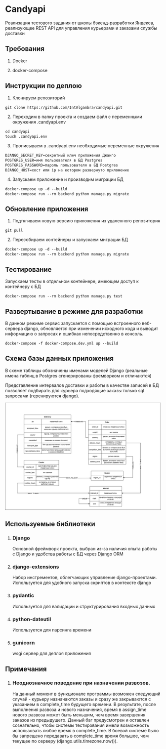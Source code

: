 # Candyapi

Реализация тестового задания от школы бэкенд-разработки Яндекса, реализующее REST API 
для управления курьерами и заказами службы доставки

## Требования

1. Docker

2. docker-compose

## Инструкции по деплою

1. Клонируем репозиторий

```
git clone https://github.com/IntAlgambra/candyapi.git
```

2. Переходим в папку проекта и создаем файл с переменными окружения .candyapi.env

```
cd candyapi
touch .candyapi.env
```

3. Прописываем в .candyapi.env необходимые переменные окружения

```
DJANGO_SECRET_KEY=секретный ключ приложения Джанго
POSTGRES_USER=имя пользователя в БД Postgres
POSTGRES_PASSWORD=пароль пользователя в БД Postgres
DJANGO_HOST=хост или ip на котором развернуто приложение
```

4. Запускаем приложение  и производим миграции БД

```
docker-compose up -d --build
docker-compose run --rm backend python manage.py migrate
```

## Обновление приложения

1. Подтягиваем новую версию приложения из удаленного репозитория

```
git pull
```

2. Пересобираем контейнеры и запускаем миграции БД

```
docker-compose up -d --build
docker-compose run --rm backend python manage.py migrate
```

## Тестирование

Запускаем тесты в отдельном контейнере, имеющем доступ к контейнеру с БД

```
docker-compose run --rm backend python manage.py test
```

## Развертывание в режиме для разработки

В данном режиме сервис запускается с помощью встроенного веб-сервера django,
обновляется при изменении исходного кода и выводит информацию о запросах и
ошибках непосредственно в консоль.

```
docker-compose -f docker-compose.dev.yml up --build
```

## Схема базы данных приложения

В схеме таблицы обозначены именами моделей Django (реальные имена таблиц в Postgres сгенерированы фремворком и отличаются)

Представление интервалов доставки и работы в качестве записей в БД позволяет подбирать для курьера подходящие заказы только sql запросами (геренируются django).

![Image description](candyapi_db_schema.png)

## Используемые библиотеки

1.  ### Django

    Основной фреймворк проекта, выбран из-за наличия опыта работы с Django и удобства работы с БД 
    через Django ORM

2.  ### django-extensions

    Набор инстрементов, облегчающих управление django-проектами. Используется для удобного запуска скриптов в контексте django

3.  ### pydantic

    Используется для валидации и структурирования входных данных

4.  ### python-dateutil

    Используется для парсинга времени

5. ### gunicorn

    wsgi сервер для деплоя приложения

## Примечания

1.  ### Неоднозначное поведение при назначении развозов.

    На данный момент в функционале программы возможен следующий случай - курьеру назначаются заказы и сразу же закрываются с указанием в complete_time будущего времени. В результате, после выполнения развоза и нового назначения, время в assign_time нового развоза может быть меньшим, чем время завершения заказов из предыдущего. Данный баг предусмотрен и оставлен сознательно, чтобы системы тестирования имели возможность использовать любое время в complete_time. В боевой системе было бы запрещено передавать в complete_time время большее, чем текущее по серверу (django.utils.timezone.now()).


